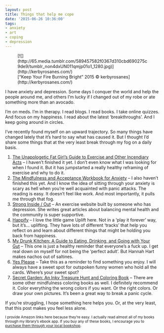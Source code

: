 ```yaml
---
layout: post
title: Things that help me cope
date: '2015-06-26 10:36:00'
tags:
- anxiety
- art
- coping
- depression
---
```



<figure>[![](http://65.media.tumblr.com/589457582f0367d310cbd690275c9de9/tumblr_non4dxUN011qmjp01o1_1280.jpg)](http://kerbyrosanes.com/)<figcaption class="wp-caption-text">[“Keep Your Fire Burning Bright” 2015 © kerbyrosanes](http://kerbyrosanes.com/)</figcaption></figure>I have anxiety and depression. Some days I conquer the world and help the people around me, and others I’m lucky if I changed out of my robe or ate something more than an avocado.

I’m on meds. I’m in therapy. I read blogs. I read books. I take online quizzes. And focus on my happiness. I read about the latest ‘breakthroughs’. And I keep going around in circles.

I’ve recently found myself on an upward trajectory. So many things have changed lately that it’s hard to say what has caused it. But I thought I’d share some things that at the very least break through my fog on a daily basis.

1. [The Unapologetic Fat Girl’s Guide to Exercise and Other Incendiary Acts](http://www.amazon.com/Unapologetic-Girls-Guide-Exercise-Incendiary/dp/1607742861/) – I haven’t finished it yet. I don’t even know what I was looking for when I found it. But it has jumpstarted a really healthy reframing of exercise and why to do it.
2. [The Mindfulness and Acceptance Workbook for Anxiety](http://www.amazon.com/Mindfulness-Acceptance-Workbook-Anxiety-Commitment/dp/1572244992/) – I also haven’t finished this yet. And I know the idea of sitting through your anxiety is scary as hell when you’re well acquainted with panic attacks. The reading is easy. It doesn’t feel like work. And most importantly, it pulls me through that fog.
3. [Strong Inside / Out](http://stronginsideout.com/) – An exercise website built by someone who has depression. She writes great articles about balancing mental health and the community is super supportive.
4. [Happify](http://www.happify.com/) – I love the little game Uplift here. Not in a ‘play it forever’ way, but it’s… uplifting. They have lots of different ‘tracks’ that help you reflect on and learn about different things that might be holding you back from happiness.
5. [My Drunk Kitchen: A Guide to Eating, Drinking, and Going with Your Gut](http://www.amazon.com/My-Drunk-Kitchen-Eating-Drinking/dp/0062293036/) – This one is just a healthy reminder that everyone’s a fuck up. I get real down on myself for not being the ‘perfect adult’. But Hannah Hart makes nachos out of saltines.
6. [Yes Please](http://www.amazon.com/Yes-Please-Amy-Poehler/dp/0062268341/) – Take this as a reminder to find something you enjoy. I will always have a sweet spot for outspoken funny women who hold all the cards. Where’s your sweet spot?
7. [Secret Garden: An Inky Treasure Hunt and Coloring Book](http://www.amazon.com/Secret-Garden-Inky-Treasure-Coloring/dp/1780671067/) – There are some other mindfulness coloring books as well. I definitely recommend it. Color everything the wrong colors if you want. Or the right colors. Or draw your own pictures. It’s been a great way to break a panic cycle.

If you’re struggling, I hope something here helps you. Or, at the very least, that this post makes you feel less alone.

<small>I provide Amazon links here because they’re easy. I actually read almost all of my books through my library’s ebook app. If you buy any of these books, I encourage you to [purchase them through your local bookshop](http://www.indiebound.org/indie-store-finder).</small>


